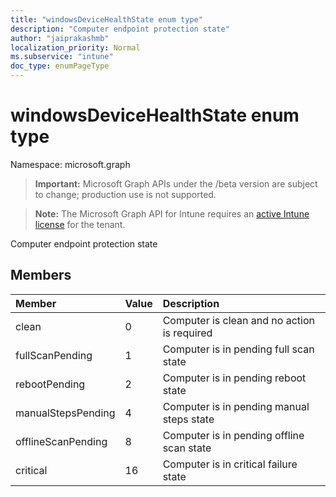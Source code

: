 ```yaml
---
title: "windowsDeviceHealthState enum type"
description: "Computer endpoint protection state"
author: "jaiprakashmb"
localization_priority: Normal
ms.subservice: "intune"
doc_type: enumPageType
---
```


# windowsDeviceHealthState enum type

Namespace: microsoft.graph

> **Important:** Microsoft Graph APIs under the /beta version are subject to change; production use is not supported.

> **Note:** The Microsoft Graph API for Intune requires an [active Intune license](https://go.microsoft.com/fwlink/?linkid=839381) for the tenant.

Computer endpoint protection state

## Members
|Member|Value|Description|
|:---|:---|:---|
|clean|0|Computer is clean and no action is required|
|fullScanPending|1|Computer is in pending full scan state|
|rebootPending|2|Computer is in pending reboot state|
|manualStepsPending|4|Computer is in pending manual steps state|
|offlineScanPending|8|Computer is in pending offline scan state|
|critical|16|Computer is in critical failure state|
